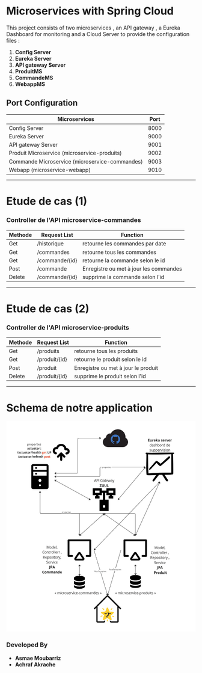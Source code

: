 # Microservices with Spring Cloud

This project consists of two microservices , an API gateway , a Eureka Dashboard for monitoring and a Cloud Server to provide the configuration files :

1. **Config Server**
2. **Eureka Server**
3. **API gateway Server**
4. **ProduitMS**
5. **CommandeMS**
6. **WebappMS**

## Port Configuration

| Microservices                                  | Port |
|------------------------------------------------|------|
| Config Server                                  | 8000 |
| Eureka Server                                  | 9000 |
| API gateway Server                             | 9001 |
| Produit Microservice (microservice-produits)   | 9002 |
| Commande Microservice (microservice-commandes) | 9003 |
| Webapp (microservice-webapp)                   | 9010 |


---

# Etude de cas (1)

### Controller de l'API microservice-commandes

| Methode | Request List   | Function                               |
|---------|----------------|----------------------------------------|
| Get     | /historique    | retourne les commandes par date        |
| Get     | /commandes     | retourne tous les commandes            |
| Get     | /commande/{id} | retourne la commande selon le id       |
| Post    | /commande      | Enregistre ou met à jour les commandes |
| Delete  | /commande/{id} | supprime la commande selon l'id        |

---

# Etude de cas (2)

### Controller de l'API microservice-produits

| Methode | Request List  | Function                            |
|---------|---------------|-------------------------------------|
| Get     | /produits     | retourne tous les produits          |
| Get     | /produit/{id} | retourne le produit selon le id     |
| Post    | /produit      | Enregistre ou met à jour le produit |
| Delete  | /produit/{id} | supprime le produit selon l'id      |

---

# Schema de notre application

![Schema](ms-projetcommande-JEE.png)

### Developed By

- **Asmae Moubarriz**
- **Achraf Akrache**
